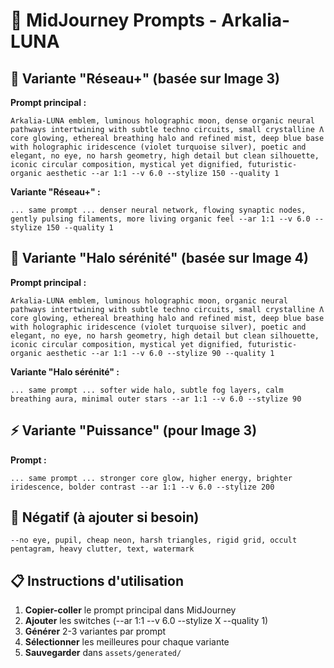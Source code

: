 # 🎨 MidJourney Prompts - Arkalia-LUNA

## 🚀 Variante "Réseau+" (basée sur Image 3)

**Prompt principal :**
```
Arkalia-LUNA emblem, luminous holographic moon, dense organic neural pathways intertwining with subtle techno circuits, small crystalline Λ core glowing, ethereal breathing halo and refined mist, deep blue base with holographic iridescence (violet turquoise silver), poetic and elegant, no eye, no harsh geometry, high detail but clean silhouette, iconic circular composition, mystical yet dignified, futuristic-organic aesthetic --ar 1:1 --v 6.0 --stylize 150 --quality 1
```

**Variante "Réseau+" :**
```
... same prompt ... denser neural network, flowing synaptic nodes, gently pulsing filaments, more living organic feel --ar 1:1 --v 6.0 --stylize 150 --quality 1
```

## 🌙 Variante "Halo sérénité" (basée sur Image 4)

**Prompt principal :**
```
Arkalia-LUNA emblem, luminous holographic moon, organic neural pathways intertwining with subtle techno circuits, small crystalline Λ core glowing, ethereal breathing halo and refined mist, deep blue base with holographic iridescence (violet turquoise silver), poetic and elegant, no eye, no harsh geometry, high detail but clean silhouette, iconic circular composition, mystical yet dignified, futuristic-organic aesthetic --ar 1:1 --v 6.0 --stylize 90 --quality 1
```

**Variante "Halo sérénité" :**
```
... same prompt ... softer wide halo, subtle fog layers, calm breathing aura, minimal outer stars --ar 1:1 --v 6.0 --stylize 90
```

## ⚡ Variante "Puissance" (pour Image 3)

**Prompt :**
```
... same prompt ... stronger core glow, higher energy, brighter iridescence, bolder contrast --ar 1:1 --v 6.0 --stylize 200
```

## 🚫 Négatif (à ajouter si besoin)

```
--no eye, pupil, cheap neon, harsh triangles, rigid grid, occult pentagram, heavy clutter, text, watermark
```

## 📋 Instructions d'utilisation

1. **Copier-coller** le prompt principal dans MidJourney
2. **Ajouter** les switches (--ar 1:1 --v 6.0 --stylize X --quality 1)
3. **Générer** 2-3 variantes par prompt
4. **Sélectionner** les meilleures pour chaque variante
5. **Sauvegarder** dans `assets/generated/`
